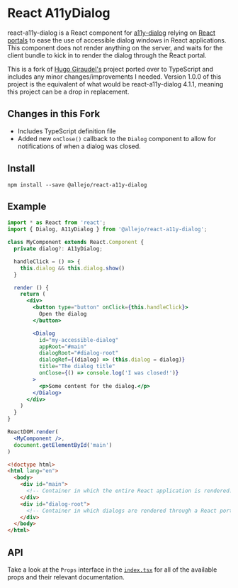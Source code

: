 # React A11yDialog

react-a11y-dialog is a React component for [a11y-dialog](https://github.com/edenspiekermann/a11y-dialog) relying on [React portals](https://reactjs.org/docs/portals.html) to ease the use of accessible dialog windows in React applications. This component does not render anything on the server, and waits for the client bundle to kick in to render the dialog through the React portal.

This is a fork of [Hugo Giraudel's](https://github.com/HugoGiraudel/react-a11y-dialog) project ported over to TypeScript and includes any minor changes/improvements I needed. Version 1.0.0 of this project is the equivalent of what would be react-a11y-dialog 4.1.1, meaning this project can be a drop in replacement.

## Changes in this Fork

- Includes TypeScript definition file
- Added new `onClose()` callback to the `Dialog` component to allow for notifications of when a dialog was closed.

## Install

```
npm install --save @allejo/react-a11y-dialog
```

## Example

```jsx
import * as React from 'react';
import { Dialog, A11yDialog } from '@allejo/react-a11y-dialog';

class MyComponent extends React.Component {
  private dialog?: A11yDialog;

  handleClick = () => {
    this.dialog && this.dialog.show()
  }

  render () {
    return (
      <div>
        <button type="button" onClick={this.handleClick}>
          Open the dialog
        </button>

        <Dialog
          id="my-accessible-dialog"
          appRoot="#main"
          dialogRoot="#dialog-root"
          dialogRef={(dialog) => (this.dialog = dialog)}
          title="The dialog title"
          onClose={() => console.log('I was closed!')}
        >
          <p>Some content for the dialog.</p>
        </Dialog>
      </div>
    )
  }
}

ReactDOM.render(
  <MyComponent />,
  document.getElementById('main')
)
```

```html
<!doctype html>
<html lang="en">
  <body>
    <div id="main">
      <!-- Container in which the entire React application is rendered. -->
    </div>
    <div id="dialog-root">
      <!-- Container in which dialogs are rendered through a React portal. -->
    </div>
  </body>
</html>
```

## API

Take a look at the `Props` interface in the [`index.tsx`](./index.tsx) for all of the available props and their relevant documentation.

